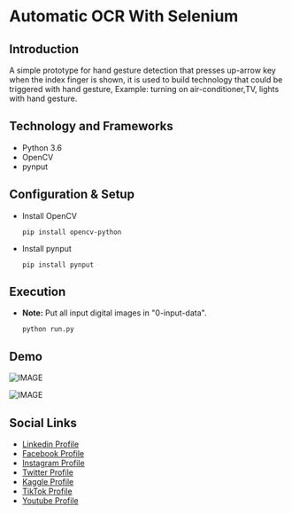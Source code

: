 # Automatic OCR With Selenium

## Introduction

A simple prototype for hand gesture detection that presses up-arrow key when the index finger is shown, it is used to build technology that could be triggered with hand gesture, Example: turning on air-conditioner,TV, lights with hand gesture.



## Technology and Frameworks

- Python 3.6
- OpenCV
- pynput



## Configuration & Setup

- Install OpenCV

  ```
  pip install opencv-python
  ```

- Install pynput

  ```
  pip install pynput
  ```

## Execution

- **Note:** Put all input digital images in "0-input-data".


  ```
  python run.py
  ```

## Demo

![IMAGE](github-readme-contents/demo-1.gif)

![IMAGE](github-readme-contents/demo-2.gif)

## Social Links

* [Linkedin Profile](https://www.linkedin.com/in/gunarakulangunaretnam)
* [Facebook Profile](https://www.facebook.com/gunarakulangunaratnam)
* [Instagram Profile](https://www.instagram.com/gunarakulangunaretnam)
* [Twitter Profile ](https://twitter.com/gunarakulangr)
* [Kaggle Profile](https://www.kaggle.com/gunarakulangr)
* [TikTok Profile](https://www.tiktok.com/@gunarakulangunaretnam)
* [Youtube Profile](https://www.youtube.com/channel/UCMWkED5sabgVZSCKjZuRJXA)
